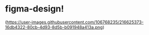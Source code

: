 # figma-design! <br>
(https://user-images.githubusercontent.com/106768235/216625373-16db4322-80cb-4d93-8d5b-b091948a413a.png)
